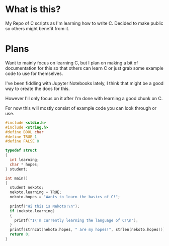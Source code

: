# What is this?
My Repo of C scripts as I'm learning how to write C. Decided to make public so others might benefit from it.

# Plans

Want to mainly focus on learning C, but I plan on making a bit of documentation for this so that others can learn C or just grab some example code to use for themselves.

I've been fiddling with Jupyter Notebooks lately, I think that might be a good way to create the docs for this.

However I'll only focus on it after I'm done with learning a good chunk on C.

For now this will mostly consist of example code you can look through or use.

```c
#include <stdio.h>
#include <string.h>
#define BOOL char
#define TRUE 1
#define FALSE 0

typedef struct
{
  int learning;
  char * hopes;
} student;

int main()
{
  student nekoto;
  nekoto.learning = TRUE;
  nekoto.hopes = "Wants to learn the basics of C!";
  
  printf("Hi this is Nekoto!\n");
  if (nekoto.learning)
  {
    printf("I\'m currently learning the language of C!\n");
  }
  printf(strncat(nekoto.hopes, " are my hopes!", strlen(nekoto.hopes)));
  return 0;
}
```

